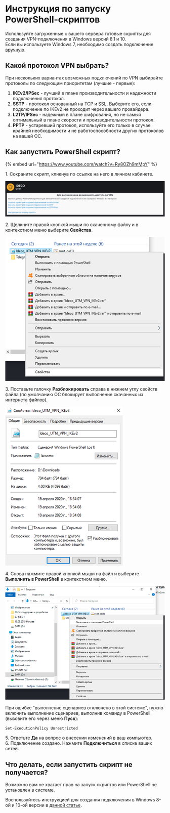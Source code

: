 # Инструкция по запуску PowerShell-скриптов

Используйте загруженные с вашего сервера готовые скрипты для создания VPN-подключения в Windows версий 8.1 и 10.\
Если вы используете Windows 7, необходимо создать подключение [вручную](running-powershell-scripts.md).

## Какой протокол VPN выбрать?

При нескольких вариантах возможных подключений по VPN выбирайте протоколы по следующим приоритетам (лучшие - первые):

1. **IKEv2/IPSec** - лучший в плане производительности и надежности подключения протокол.
2. **SSTP** - протокол основанный на TCP и SSL. Выберите его, если подключение по IKEv2 не проходит через вашего провайдера.
3. **L2TP/IPSec** - надежный в плане шифрования, но не самый оптимальный в плане скорости и производительности протокол.
4. **PPTP** - устаревший протокол, используйте его только в случае крайней необходимости и не работоспособности других протоколов на вашей ОС.

## Как запустить PowerShell скрипт?

{% embed url="https://www.youtube.com/watch?v=Ry8OZh9mMpY" %}

1\. Сохраните скрипт, кликнув по ссылке на него в личном кабинете. &#x20;

![](../../../../attachments/16842864/17072162.png)

2\. Щелкните правой кнопкой мыши по скаченному файлу и в контекстном меню выберите **Свойства**. &#x20;

![](../../../../attachments/16842864/17072164.png)

3\. Поставьте галочку **Разблокировать** справа в нижнем углу свойств файла (по умолчанию ОС блокирует выполнение скачанных из интернета файлов). &#x20;

![](../../../../attachments/16842864/17072165.png)

4\. Снова нажмите правой кнопкой мыши на файл и выберите **Выполнить в PowerShell** в контекстном меню.

![](../../../../attachments/16842864/17072166.png)

При ошибке "выполнение сценариев отключено в этой системе", нужно включить выполнение сценариев, выполнив команду в PowerShell (вызовите его через меню **Пуск**):

```
Set-ExecutionPolicy Unrestricted
```

5\. Ответьте **Да** на вопрос о внесении изменений в ваш компьютер.\
6\. Подключение создано. Нажмите **Подключиться** в списке ваших сетей.

## Что делать, если запустить скрипт не получается?

Возможно вам не хватает прав на запуск скриптов или PowerShell не установлен в системе.

Воспользуйтесь инструкцией для создания подключения в Windows 8-ой и 10-ой версии в [данной статье](../ipsec-ikev2/).
